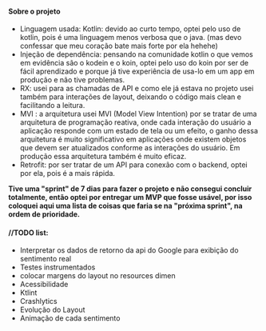 #### Sobre o projeto

- Linguagem usada: Kotlin: devido ao curto tempo, optei pelo uso de kotlin, pois é uma linguagem menos verbosa que o java. (mas devo confessar que meu coração bate mais forte por ela hehehe)
- Injeção de dependência: pensando na comunidade kotlin o que vemos em evidência são o kodein e o koin, optei pelo uso do koin por ser de fácil aprendizado e porque já tive experiência de usa-lo em um app em produção e não tive problemas.
- RX: usei para as chamadas de API e como ele já estava no projeto usei também para interações de layout, deixando o código mais clean e facilitando a leitura.
- MVI : a arquitetura usei MVI (Model View Intention) por se tratar de uma arquitetura de programação reativa, onde cada interação do usuário a aplicação responde com um estado de tela ou um efeito, o ganho dessa arquitetura é muito significativo em aplicações onde existem objetos que devem ser atualizados conforme as interações do usuário. Em produção essa arquitetura também é muito eficaz.
- Retrofit: por ser tratar de um API para conexão com o backend, optei por ela, pois é a mais rápida.

__Tive uma "sprint" de 7 dias para fazer o projeto e não consegui concluir totalmente, então optei por entregar um MVP que fosse usável, por isso coloquei aqui uma lista de coisas que faria se na "próxima sprint", na ordem de prioridade.__

#### //TODO list:

- Interpretar os dados de retorno da api do Google para exibição do sentimento real
- Testes instrumentados
- colocar margens do layout no resources dimen
- Acessibilidade
- Ktlint
- Crashlytics
- Evolução do Layout
- Animação de cada sentimento